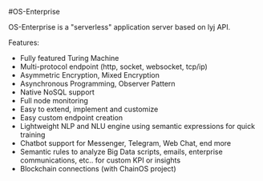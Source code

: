 #OS-Enterprise

OS-Enterprise is a "serverless" application server based on lyj API.

Features:

- Fully featured Turing Machine
- Multi-protocol endpoint (http, socket, websocket, tcp/ip)
- Asymmetric Encryption, Mixed Encryption
- Asynchronous Programming, Observer Pattern
- Native NoSQL support
- Full node monitoring
- Easy to extend, implement and customize
- Easy custom endpoint creation
- Lightweight NLP and NLU engine using semantic expressions for quick training
- Chatbot support for Messenger, Telegram, Web Chat, end more
- Semantic rules to analyze Big Data scripts, emails, enterprise communications, etc.. for custom KPI or insights
- Blockchain connections (with ChainOS project)



